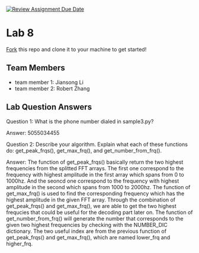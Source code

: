 [![Review Assignment Due Date](https://classroom.github.com/assets/deadline-readme-button-8d59dc4de5201274e310e4c54b9627a8934c3b88527886e3b421487c677d23eb.svg)](https://classroom.github.com/a/aT9CtJYb)
# Lab 8
[Fork](https://docs.github.com/en/get-started/quickstart/fork-a-repo) this repo and clone it to your machine to get started!

## Team Members
- team member 1: Jiansong Li
- team member 2: Robert Zhang

## Lab Question Answers

Question 1: What is the phone number dialed in sample3.py?

Answer: 5055034455

Question 2: Describe your algorithm. Explain what each of these functions do: get_peak_frqs(), get_max_frq(), and get_number_from_frq().

Answer: The function of get_peak_frqs() basically return the two highest frequencies from the splitted FFT arrays. The first one correspond to the frequency with highest amplitude in the first array which spans from 0 to 1000hz. And the seoncd one correspond to the frequency with highest amplitude in the second which spans from 1000 to 2000hz. 
        The function of get_max_frq() is used to find the corresponding frequency which has the highest amplitude in the given FFT array. Through the combination of get_peak_frqs() and get_max_frq(), we are able to get the two highest frequcies that could be useful for the decoding part later on.
        The function of get_number_from_frq() will generate the number that corresponds to the given two highest frequencies by checking with the NUMBER_DIC dictionary. The two useful index are from the previous function of get_peak_frqs() and get_max_frq(), which are named lower_frq and higher_frq. 

	
